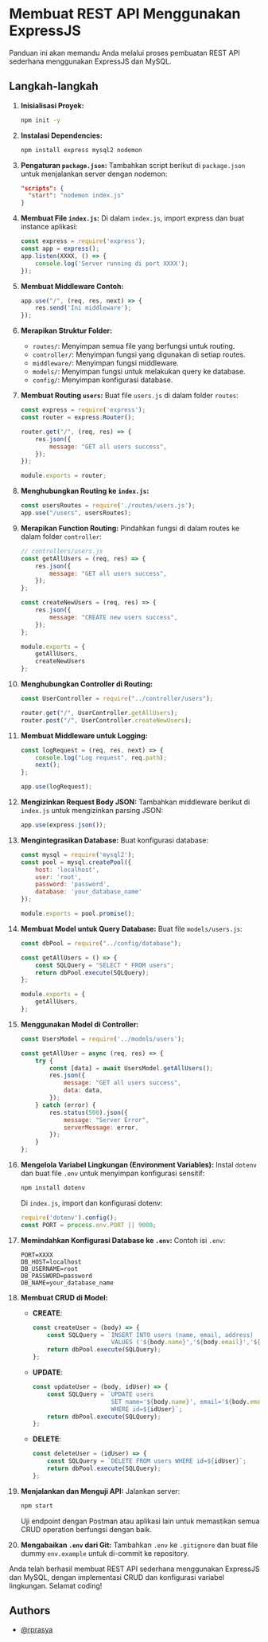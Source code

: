 # Membuat REST API Menggunakan ExpressJS

Panduan ini akan memandu Anda melalui proses pembuatan REST API sederhana menggunakan ExpressJS dan MySQL.

## Langkah-langkah

1. **Inisialisasi Proyek:**
    ```bash
    npm init -y
    ```
2. **Instalasi Dependencies:**
    ```bash
    npm install express mysql2 nodemon
    ```
3. **Pengaturan `package.json`:**
    Tambahkan script berikut di `package.json` untuk menjalankan server dengan nodemon:
    ```json
    "scripts": {
      "start": "nodemon index.js"
    }
    ```
4. **Membuat File `index.js`:**
    Di dalam `index.js`, import express dan buat instance aplikasi:
    ```javascript
    const express = require('express');
    const app = express();
    app.listen(XXXX, () => {
        console.log('Server running di port XXXX');
    });
    ```
5. **Membuat Middleware Contoh:**
    ```javascript
    app.use("/", (req, res, next) => {
        res.send('Ini middleware');
    });
    ```
6. **Merapikan Struktur Folder:**
    - `routes/`: Menyimpan semua file yang berfungsi untuk routing.
    - `controller/`: Menyimpan fungsi yang digunakan di setiap routes.
    - `middleware/`: Menyimpan fungsi middleware.
    - `models/`: Menyimpan fungsi untuk melakukan query ke database.
    - `config/`: Menyimpan konfigurasi database.

7. **Membuat Routing `users`:**
    Buat file `users.js` di dalam folder `routes`:
    ```javascript
    const express = require('express');
    const router = express.Router();

    router.get("/", (req, res) => {
        res.json({
            message: "GET all users success",
        });
    });

    module.exports = router;
    ```

8. **Menghubungkan Routing ke `index.js`:**
    ```javascript
    const usersRoutes = require('./routes/users.js');
    app.use("/users", usersRoutes);
    ```

9. **Merapikan Function Routing:**
    Pindahkan fungsi di dalam routes ke dalam folder `controller`:
    ```javascript
    // controllers/users.js
    const getAllUsers = (req, res) => {
        res.json({
            message: "GET all users success",
        });
    };

    const createNewUsers = (req, res) => {
        res.json({
            message: "CREATE new users success",
        });
    };

    module.exports = {
        getAllUsers,
        createNewUsers
    };
    ```

10. **Menghubungkan Controller di Routing:**
    ```javascript
    const UserController = require("../controller/users");

    router.get("/", UserController.getAllUsers);
    router.post("/", UserController.createNewUsers);
    ```

11. **Membuat Middleware untuk Logging:**
    ```javascript
    const logRequest = (req, res, next) => {
        console.log("Log request", req.path);
        next();
    };

    app.use(logRequest);
    ```

12. **Mengizinkan Request Body JSON:**
    Tambahkan middleware berikut di `index.js` untuk mengizinkan parsing JSON:
    ```javascript
    app.use(express.json());
    ```

13. **Mengintegrasikan Database:**
    Buat konfigurasi database:
    ```javascript
    const mysql = require('mysql2');
    const pool = mysql.createPool({
        host: 'localhost',
        user: 'root',
        password: 'password',
        database: 'your_database_name'
    });

    module.exports = pool.promise();
    ```

14. **Membuat Model untuk Query Database:**
    Buat file `models/users.js`:
    ```javascript
    const dbPool = require("../config/database");

    const getAllUsers = () => {
        const SQLQuery = "SELECT * FROM users";
        return dbPool.execute(SQLQuery);
    };

    module.exports = {
        getAllUsers,
    };
    ```

15. **Menggunakan Model di Controller:**
    ```javascript
    const UsersModel = require('../models/users');

    const getAllUser = async (req, res) => {
        try {
            const [data] = await UsersModel.getAllUsers();
            res.json({
                message: "GET all users success",
                data: data,
            });
        } catch (error) {
            res.status(500).json({
                message: "Server Error",
                serverMessage: error,
            });
        }
    };
    ```

16. **Mengelola Variabel Lingkungan (Environment Variables):**
    Instal `dotenv` dan buat file `.env` untuk menyimpan konfigurasi sensitif:
    ```bash
    npm install dotenv
    ```
    Di `index.js`, import dan konfigurasi dotenv:
    ```javascript
    require('dotenv').config();
    const PORT = process.env.PORT || 9000;
    ```

17. **Memindahkan Konfigurasi Database ke `.env`:**
    Contoh isi `.env`:
    ```
    PORT=XXXX
    DB_HOST=localhost
    DB_USERNAME=root
    DB_PASSWORD=password
    DB_NAME=your_database_name
    ```

18. **Membuat CRUD di Model:**
    - **CREATE**:
      ```javascript
      const createUser = (body) => {
          const SQLQuery = `INSERT INTO users (name, email, address) 
                            VALUES ('${body.name}','${body.email}','${body.address}')`;
          return dbPool.execute(SQLQuery);
      };
      ```
    - **UPDATE**:
      ```javascript
      const updateUser = (body, idUser) => {
          const SQLQuery = `UPDATE users 
                            SET name='${body.name}', email='${body.email}', address='${body.address}' 
                            WHERE id=${idUser}`;
          return dbPool.execute(SQLQuery);
      };
      ```
    - **DELETE**:
      ```javascript
      const deleteUser = (idUser) => {
          const SQLQuery = `DELETE FROM users WHERE id=${idUser}`;
          return dbPool.execute(SQLQuery);
      };
      ```

19. **Menjalankan dan Menguji API:**
    Jalankan server:
    ```bash
    npm start
    ```
    Uji endpoint dengan Postman atau aplikasi lain untuk memastikan semua CRUD operation berfungsi dengan baik.

20. **Mengabaikan `.env` dari Git:**
    Tambahkan `.env` ke `.gitignore` dan buat file dummy `env.example` untuk di-commit ke repository.


Anda telah berhasil membuat REST API sederhana menggunakan ExpressJS dan MySQL, dengan implementasi CRUD dan konfigurasi variabel lingkungan. Selamat coding!

## Authors

- [@rprasya](https://github.com/rprasya)
